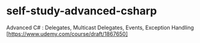 # self-study-advanced-csharp
Advanced C# : Delegates, Multicast Delegates, Events, Exception Handling [https://www.udemy.com/course/draft/1867650]
